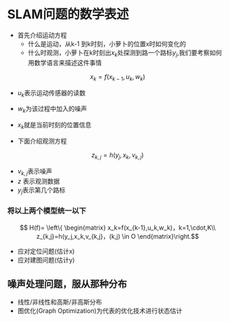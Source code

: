# SLAM问题的数学表述
* 首先介绍运动方程
  * 什么是运动，从k-1 到k时刻，小萝卜的位置x时如何变化的
  * 什么时观测，小萝卜在k时刻出$x_k$处探测到路一个路标$y_j$,我们要考察如何用数学语言来描述这件事情

$$ x_k=f(x_{k-1},u_k,w_k)$$
* $u_k$表示运动传感器的读数
* $w_k$为该过程中加入的噪声
* $x_k$就是当前时刻的位置信息

* 下面介绍观测方程

$$ z_{k,j}=h(y_j,x_k,v_{k,j})$$
* $v_{k,j}$表示噪声
* $z$ 表示观测数据
* $y_j$表示第几个路标

### 将以上两个模型统一以下
$$ H(f)= \left\{
    \begin{matrix}
            x_k=f(x_{k-1},u_k,w_k)，k=1,\cdot,K\\
            z_{k,j}=h(y_j,x_k,v_{k,j}，(k,j) \in O
    \end{matrix}\right.$$
* 应对定位问题(估计x)
* 应对建图问题(估计y)


  
## 噪声处理问题，服从那种分布
* 线性/非线性和高斯/非高斯分布
* 图优化(Graph Optimization)为代表的优化技术进行状态估计

